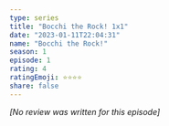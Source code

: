 ```yaml
---
type: series
title: "Bocchi the Rock! 1x1"
date: "2023-01-11T22:04:31"
name: "Bocchi the Rock!"
season: 1
episode: 1
rating: 4
ratingEmoji: ⭐️⭐️⭐️⭐️
share: false
---
```


*[No review was written for this episode]*
